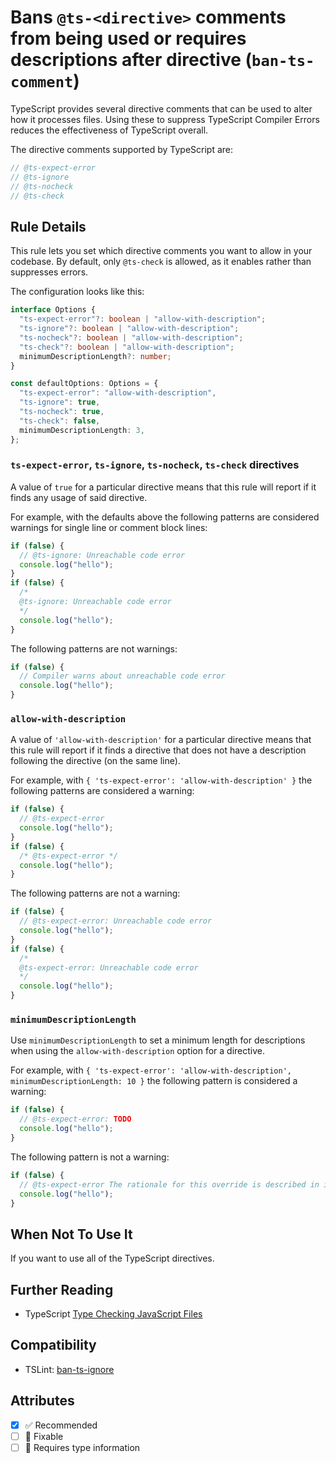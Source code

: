 # Bans `@ts-<directive>` comments from being used or requires descriptions after directive (`ban-ts-comment`)

TypeScript provides several directive comments that can be used to alter how it
processes files. Using these to suppress TypeScript Compiler Errors reduces the
effectiveness of TypeScript overall.

The directive comments supported by TypeScript are:

```ts
// @ts-expect-error
// @ts-ignore
// @ts-nocheck
// @ts-check
```

## Rule Details

This rule lets you set which directive comments you want to allow in your
codebase. By default, only `@ts-check` is allowed, as it enables rather than
suppresses errors.

The configuration looks like this:

```ts
interface Options {
  "ts-expect-error"?: boolean | "allow-with-description";
  "ts-ignore"?: boolean | "allow-with-description";
  "ts-nocheck"?: boolean | "allow-with-description";
  "ts-check"?: boolean | "allow-with-description";
  minimumDescriptionLength?: number;
}

const defaultOptions: Options = {
  "ts-expect-error": "allow-with-description",
  "ts-ignore": true,
  "ts-nocheck": true,
  "ts-check": false,
  minimumDescriptionLength: 3,
};
```

### `ts-expect-error`, `ts-ignore`, `ts-nocheck`, `ts-check` directives

A value of `true` for a particular directive means that this rule will report if
it finds any usage of said directive.

For example, with the defaults above the following patterns are considered
warnings for single line or comment block lines:

```ts
if (false) {
  // @ts-ignore: Unreachable code error
  console.log("hello");
}
if (false) {
  /*
  @ts-ignore: Unreachable code error
  */
  console.log("hello");
}
```

The following patterns are not warnings:

```ts
if (false) {
  // Compiler warns about unreachable code error
  console.log("hello");
}
```

### `allow-with-description`

A value of `'allow-with-description'` for a particular directive means that this
rule will report if it finds a directive that does not have a description
following the directive (on the same line).

For example, with `{ 'ts-expect-error': 'allow-with-description' }` the
following patterns are considered a warning:

```ts
if (false) {
  // @ts-expect-error
  console.log("hello");
}
if (false) {
  /* @ts-expect-error */
  console.log("hello");
}
```

The following patterns are not a warning:

```ts
if (false) {
  // @ts-expect-error: Unreachable code error
  console.log("hello");
}
if (false) {
  /*
  @ts-expect-error: Unreachable code error
  */
  console.log("hello");
}
```

### `minimumDescriptionLength`

Use `minimumDescriptionLength` to set a minimum length for descriptions when
using the `allow-with-description` option for a directive.

For example, with
`{ 'ts-expect-error': 'allow-with-description', minimumDescriptionLength: 10 }`
the following pattern is considered a warning:

```ts
if (false) {
  // @ts-expect-error: TODO
  console.log("hello");
}
```

The following pattern is not a warning:

```ts
if (false) {
  // @ts-expect-error The rationale for this override is described in issue #1337 on GitLab
  console.log("hello");
}
```

## When Not To Use It

If you want to use all of the TypeScript directives.

## Further Reading

- TypeScript
  [Type Checking JavaScript Files](https://www.typescriptlang.org/docs/handbook/type-checking-javascript-files.html)

## Compatibility

- TSLint:
  [ban-ts-ignore](https://palantir.github.io/tslint/rules/ban-ts-ignore/)

## Attributes

- [x] ✅ Recommended
- [ ] 🔧 Fixable
- [ ] 💭 Requires type information
